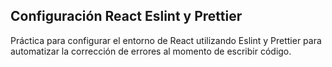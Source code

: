 ## Configuración React Eslint y Prettier

Práctica para configurar el entorno de React utilizando Eslint y Prettier para automatizar la corrección de errores al momento de escribir código. 
